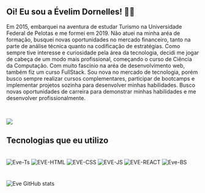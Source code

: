 
## Oi! Eu sou a Évelim Dornelles! 🖖🏻
Em 2015, embarquei na aventura de estudar Turismo na Universidade Federal de Pelotas e me formei em 2019. Não atuei na minha aréa de formação, busquei novas oportunidades no mercado financeiro, tanto na parte de análise técnica quanto na codificação de estratégias. Como sempre tive interesse e curiosidade pela área da tecnologia, decidi me jogar de cabeça de um modo mais profissional, começando o curso de Ciência da Computação. Com muito fascínio na aréa de desenvolvimento web, também fiz um curso FullStack.
Sou nova no mercado de tecnologia, porém busco sempre realizar cursos complementares, participar de bootcamps e implementar projetos sozinha para desenvolver minhas habilidades. Busco novas oportunidades de carreira para demonstrar minhas habilidades e me desenvolver profissionalmente.

<div style="display: inline_block"><br>
<div> 

   <a href="https://www.linkedin.com/in/evelimcardozo/" target="_blank"><img src="https://img.shields.io/badge/-LinkedIn-%230077B5?style=for-the-badge&logo=linkedin&logoColor=white" target="_blank"></a> 
  
</div>

## Tecnologias que eu utilizo
<div style="display: inline_block"><br>

  <img align="center" alt="Eve-Ts" src="https://img.shields.io/badge/TypeScript-007ACC?style=for-the-badge&logo=typescript&logoColor=white">
   <img align="center" alt="EVE-HTML" src="https://img.shields.io/badge/HTML5-E34F26?style=for-the-badge&logo=html5&logoColor=white">
  <img align="center" alt="EVE-CSS" src="https://img.shields.io/badge/CSS-239120?&style=for-the-badge&logo=css3&logoColor=white">
  <img align="center" alt="EVE-JS" src="https://img.shields.io/badge/JavaScript-F7DF1E?style=for-the-badge&logo=javascript&logoColor=black">
  <img align="center" alt="EVE-REACT" src="https://img.shields.io/badge/React-20232A?style=for-the-badge&logo=react&logoColor=61DAFB">
   <img align="center" alt="Eve-BS" src="https://img.shields.io/badge/-boostrap-0D1117?style=for-the-badge&logo=bootstrap&labelColor=0D1117">

           
</div>

# 

![Eve GitHub stats](https://github-readme-stats.vercel.app/api?username=evedc&show_icons=true&theme=radical)

#
<picture align="center">
  <source media="(prefers-color-scheme: dark)" srcset="https://raw.githubusercontent.com/evedc/evedc/output/github-contribution-grid-snake-dark.svg">
  <source media="(prefers-color-scheme: light)" srcset="https://raw.githubusercontent.com/evedc/evedc/output/github-contribution-grid-snake-dark.svg">

  


